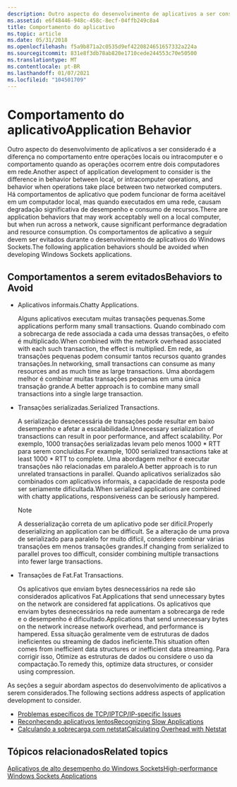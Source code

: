 ```yaml
---
description: Outro aspecto do desenvolvimento de aplicativos a ser considerado é a diferença no comportamento entre operações locais ou intracomputer e o comportamento quando as operações ocorrem entre dois computadores em rede.
ms.assetid: e6f48446-948c-458c-8ecf-04ffb249c8a4
title: Comportamento do aplicativo
ms.topic: article
ms.date: 05/31/2018
ms.openlocfilehash: f5a9b871a2c0535d9ef4220824651657332a224a
ms.sourcegitcommit: 831e8f3db78ab820e1710cede244553c70e50500
ms.translationtype: MT
ms.contentlocale: pt-BR
ms.lasthandoff: 01/07/2021
ms.locfileid: "104501709"
---
```

# <a name="application-behavior"></a><span data-ttu-id="80106-103">Comportamento do aplicativo</span><span class="sxs-lookup"><span data-stu-id="80106-103">Application Behavior</span></span>

<span data-ttu-id="80106-104">Outro aspecto do desenvolvimento de aplicativos a ser considerado é a diferença no comportamento entre operações locais ou intracomputer e o comportamento quando as operações ocorrem entre dois computadores em rede.</span><span class="sxs-lookup"><span data-stu-id="80106-104">Another aspect of application development to consider is the difference in behavior between local, or intracomputer operations, and behavior when operations take place between two networked computers.</span></span> <span data-ttu-id="80106-105">Há comportamentos de aplicativo que podem funcionar de forma aceitável em um computador local, mas quando executados em uma rede, causam degradação significativa de desempenho e consumo de recursos.</span><span class="sxs-lookup"><span data-stu-id="80106-105">There are application behaviors that may work acceptably well on a local computer, but when run across a network, cause significant performance degradation and resource consumption.</span></span> <span data-ttu-id="80106-106">Os comportamentos de aplicativo a seguir devem ser evitados durante o desenvolvimento de aplicativos do Windows Sockets.</span><span class="sxs-lookup"><span data-stu-id="80106-106">The following application behaviors should be avoided when developing Windows Sockets applications.</span></span>

## <a name="behaviors-to-avoid"></a><span data-ttu-id="80106-107">Comportamentos a serem evitados</span><span class="sxs-lookup"><span data-stu-id="80106-107">Behaviors to Avoid</span></span>

-   <span data-ttu-id="80106-108">Aplicativos informais.</span><span class="sxs-lookup"><span data-stu-id="80106-108">Chatty Applications.</span></span>

    <span data-ttu-id="80106-109">Alguns aplicativos executam muitas transações pequenas.</span><span class="sxs-lookup"><span data-stu-id="80106-109">Some applications perform many small transactions.</span></span> <span data-ttu-id="80106-110">Quando combinado com a sobrecarga de rede associada a cada uma dessas transações, o efeito é multiplicado.</span><span class="sxs-lookup"><span data-stu-id="80106-110">When combined with the network overhead associated with each such transaction, the effect is multiplied.</span></span> <span data-ttu-id="80106-111">Em rede, as transações pequenas podem consumir tantos recursos quanto grandes transações.</span><span class="sxs-lookup"><span data-stu-id="80106-111">In networking, small transactions can consume as many resources and as much time as large transactions.</span></span> <span data-ttu-id="80106-112">Uma abordagem melhor é combinar muitas transações pequenas em uma única transação grande.</span><span class="sxs-lookup"><span data-stu-id="80106-112">A better approach is to combine many small transactions into a single large transaction.</span></span>

-   <span data-ttu-id="80106-113">Transações serializadas.</span><span class="sxs-lookup"><span data-stu-id="80106-113">Serialized Transactions.</span></span>

    <span data-ttu-id="80106-114">A serialização desnecessária de transações pode resultar em baixo desempenho e afetar a escalabilidade.</span><span class="sxs-lookup"><span data-stu-id="80106-114">Unnecessary serialization of transactions can result in poor performance, and affect scalability.</span></span> <span data-ttu-id="80106-115">Por exemplo, 1000 transações serializadas levam pelo menos 1000 \* RTT para serem concluídas.</span><span class="sxs-lookup"><span data-stu-id="80106-115">For example, 1000 serialized transactions take at least 1000 \* RTT to complete.</span></span> <span data-ttu-id="80106-116">Uma abordagem melhor é executar transações não relacionadas em paralelo.</span><span class="sxs-lookup"><span data-stu-id="80106-116">A better approach is to run unrelated transactions in parallel.</span></span> <span data-ttu-id="80106-117">Quando aplicativos serializados são combinados com aplicativos informais, a capacidade de resposta pode ser seriamente dificultada.</span><span class="sxs-lookup"><span data-stu-id="80106-117">When serialized applications are combined with chatty applications, responsiveness can be seriously hampered.</span></span>

    > [!Note]  
    > <span data-ttu-id="80106-118">A desserialização correta de um aplicativo pode ser difícil.</span><span class="sxs-lookup"><span data-stu-id="80106-118">Properly deserializing an application can be difficult.</span></span> <span data-ttu-id="80106-119">Se a alteração de uma prova de serializado para paralelo for muito difícil, considere combinar várias transações em menos transações grandes.</span><span class="sxs-lookup"><span data-stu-id="80106-119">If changing from serialized to parallel proves too difficult, consider combining multiple transactions into fewer large transactions.</span></span>

     

-   <span data-ttu-id="80106-120">Transações de Fat.</span><span class="sxs-lookup"><span data-stu-id="80106-120">Fat Transactions.</span></span>

    <span data-ttu-id="80106-121">Os aplicativos que enviam bytes desnecessários na rede são considerados aplicativos Fat.</span><span class="sxs-lookup"><span data-stu-id="80106-121">Applications that send unnecessary bytes on the network are considered fat applications.</span></span> <span data-ttu-id="80106-122">Os aplicativos que enviam bytes desnecessários na rede aumentam a sobrecarga de rede e o desempenho é dificultado.</span><span class="sxs-lookup"><span data-stu-id="80106-122">Applications that send unnecessary bytes on the network increase network overhead, and performance is hampered.</span></span> <span data-ttu-id="80106-123">Essa situação geralmente vem de estruturas de dados ineficientes ou streaming de dados ineficiente.</span><span class="sxs-lookup"><span data-stu-id="80106-123">This situation often comes from inefficient data structures or inefficient data streaming.</span></span> <span data-ttu-id="80106-124">Para corrigir isso, Otimize as estruturas de dados ou considere o uso da compactação.</span><span class="sxs-lookup"><span data-stu-id="80106-124">To remedy this, optimize data structures, or consider using compression.</span></span>

<span data-ttu-id="80106-125">As seções a seguir abordam aspectos do desenvolvimento de aplicativos a serem considerados.</span><span class="sxs-lookup"><span data-stu-id="80106-125">The following sections address aspects of application development to consider.</span></span>

-   [<span data-ttu-id="80106-126">Problemas específicos de TCP/IP</span><span class="sxs-lookup"><span data-stu-id="80106-126">TCP/IP-specific Issues</span></span>](tcp-ip-specific-issues-2.md)
-   [<span data-ttu-id="80106-127">Reconhecendo aplicativos lentos</span><span class="sxs-lookup"><span data-stu-id="80106-127">Recognizing Slow Applications</span></span>](recognizing-slow-applications-2.md)
-   [<span data-ttu-id="80106-128">Calculando a sobrecarga com netstat</span><span class="sxs-lookup"><span data-stu-id="80106-128">Calculating Overhead with Netstat</span></span>](calculating-overhead-with-netstat-2.md)

## <a name="related-topics"></a><span data-ttu-id="80106-129">Tópicos relacionados</span><span class="sxs-lookup"><span data-stu-id="80106-129">Related topics</span></span>

<dl> <dt>

[<span data-ttu-id="80106-130">Aplicativos de alto desempenho do Windows Sockets</span><span class="sxs-lookup"><span data-stu-id="80106-130">High-performance Windows Sockets Applications</span></span>](high-performance-windows-sockets-applications-2.md)
</dt> </dl>

 

 



